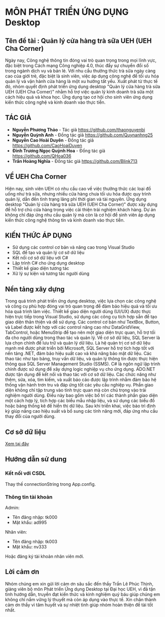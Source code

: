 # MÔN PHÁT TRIỂN ỨNG DỤNG Desktop

## Tên đề tài : Quản lý cửa hàng trà sữa UEH (UEH Cha Corner)

Ngày nay, Công nghệ thông tin đóng vai trò quan trọng trong mọi lĩnh vực, đặc biệt trong Cách mạng Công nghiệp 4.0, thúc đẩy sự chuyển đổi số trong ngành dịch vụ và bán lẻ. Với nhu cầu thưởng thức trà sữa ngày càng cao của giới trẻ, đặc biệt là sinh viên, việc áp dụng công nghệ để tối ưu hóa quản lý và vận hành cửa hàng là một xu hướng tất yếu. Xuất phát từ thực tế đó, nhóm quyết định phát triển ứng dụng desktop "Quản lý cửa hàng trà sữa UEH (UEH Cha Corner)" nhằm hỗ trợ việc quản lý kinh doanh trà sữa một cách hiệu quả và khoa học. Ứng dụng tạo cơ hội cho sinh viên ứng dụng kiến thức công nghệ và kinh doanh vào thực tiễn.


## TÁC GIẢ

* **Nguyễn Phương Thảo** - Tác giả <https://github.com/thaonguyenbi>
* **Nguyễn Quỳnh Anh** - Đồng tác giả  <https://github.com/Quynanhng25>
* **Nguyễn Cao Hoài Duyên** - Đồng tác giả <https://github.com/CaoHoaiDuyen>
* **Đinh Trương Ngọc Quỳnh Hoa** - Đồng tác giả <https://github.com/QHoa036>
* **Trần Hoàng Nghĩa** - Đồng tác giả <https://github.com/Blink713>

## VỀ UEH Cha Corner

Hiện nay, sinh viên UEH có nhu cầu cao về việc thưởng thức các loại đồ uống như trà sữa, nhưng nhiều cửa hàng chưa tối ưu hóa được quy trình quản lý, dẫn đến tình trạng lãng phí thời gian và tài nguyên. Ứng dụng desktop "Quản lý cửa hàng trà sữa UEH (UEH Cha Corner)" được xây dựng để hỗ trợ chủ cửa hàng trong việc cải thiện trải nghiệm khách hàng. Dự án không chỉ đáp ứng nhu cầu quản lý mà còn là cơ hội để sinh viên áp dụng kiến thức công nghệ thông tin và kinh doanh vào thực tiễn.

## KIẾN THỨC ÁP DỤNG

* Sử dụng các control cơ bản và nâng cao trong Visual Studio
* SQL để tạo và quản lý cơ sở dữ liệu
* Kết nối cơ sở dữ liệu với C#
* Lập trình C# cho ứng dụng desktop
* Thiết kế giao diện tương tác
* Xử lý sự kiện và tương tác người dùng

## Nền tảng xây dựng

Trong quá trình phát triển ứng dụng desktop, việc lựa chọn các công nghệ và công cụ phù hợp đóng vai trò quan trọng để đảm bảo hiệu quả và tối ưu hóa quá trình làm việc.
Thiết kế giao diện người dùng (UI/UX) được thực hiện trực tiếp trong Visual Studio, sử dụng các công cụ tích hợp sẵn để tạo giao diện thân thiện và dễ sử dụng. Các control cơ bản như TextBox, Button, và Label được kết hợp với các control nâng cao như DataGridView, TabControl, hoặc MenuStrip để tạo nên một giao diện trực quan, hỗ trợ tối đa cho người dùng trong thao tác và quản lý.
Về cơ sở dữ liệu, SQL Server là lựa chọn chính để lưu trữ và quản lý dữ liệu. Là hệ quản trị cơ sở dữ liệu mạnh mẽ được phát triển bởi Microsoft, SQL Server hỗ trợ tích hợp tốt với nền tảng .NET, đảm bảo hiệu suất cao và khả năng bảo mật dữ liệu. Các thao tác như tạo bảng, truy vấn dữ liệu, và quản lý thông tin được thực hiện thông qua SQL Server Management Studio (SSMS).
C# là ngôn ngữ lập trình chính được sử dụng để xây dựng logic nghiệp vụ cho ứng dụng. ADO.NET được tận dụng để kết nối và thao tác với cơ sở dữ liệu. Các chức năng như thêm, sửa, xóa, tìm kiếm, và xuất báo cáo được lập trình nhằm đảm bảo hệ thống vận hành trơn tru và đáp ứng tốt các yêu cầu nghiệp vụ.
Phần giao diện không chỉ tập trung vào tính trực quan mà còn chú trọng vào trải nghiệm người dùng. Điều này bao gồm việc bố trí các thành phần giao diện một cách hợp lý, tích hợp các biểu mẫu nhập liệu, và sử dụng các biểu đồ hoặc bảng thống kê để hiển thị dữ liệu.
Sau khi triển khai, việc bảo trì định kỳ giúp nâng cao hiệu suất và bổ sung các tính năng mới, đáp ứng nhu cầu thay đổi của người dùng.

## Cơ sở dữ liệu

[Xem tại đây](https://drive.google.com/file/d/1V73b4POEhpo3ghm88Q8X-2hC43bw8ctP/view?usp=sharing)

## Hướng dẫn sử dung

### Kết nối với CSDL
Thay thế connectionString trong App.config.

### Thông tin tài khoản

Admin:
* Tên đăng nhập: tk000
* Mật khẩu: ad995

Nhân viên:
* Tên đăng nhập: tk003
* Mật khẩu: nv333

Hoặc đăng ký tài khoản nhân viên mới.

## Lời cảm ơn

Nhóm chúng em xin gửi lời cảm ơn sâu sắc đến thầy Trần Lê Phúc Thịnh, giảng viên bộ môn Phát triển Ứng dụng Desktop tại Đại học UEH, vì đã tận tình hướng dẫn, truyền đạt kiến thức và kinh nghiệm quý báu giúp chúng em không chỉ nắm vững lý thuyết mà còn áp dụng vào thực tế. Xin chân thành cảm ơn thầy vì tâm huyết và sự nhiệt tình giúp nhóm hoàn thiện đề tài tốt nhất.
